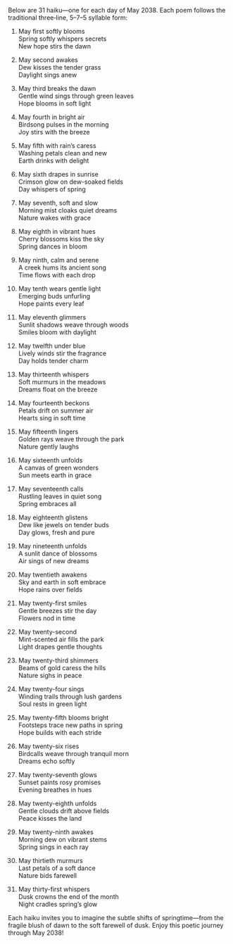 Below are 31 haiku—one for each day of May 2038. Each poem follows the traditional three‐line, 5–7–5 syllable form:

1. May first softly blooms  
Spring softly whispers secrets  
New hope stirs the dawn

2. May second awakes  
Dew kisses the tender grass  
Daylight sings anew

3. May third breaks the dawn  
Gentle wind sings through green leaves  
Hope blooms in soft light

4. May fourth in bright air  
Birdsong pulses in the morning  
Joy stirs with the breeze

5. May fifth with rain’s caress  
Washing petals clean and new  
Earth drinks with delight

6. May sixth drapes in sunrise  
Crimson glow on dew-soaked fields  
Day whispers of spring

7. May seventh, soft and slow  
Morning mist cloaks quiet dreams  
Nature wakes with grace

8. May eighth in vibrant hues  
Cherry blossoms kiss the sky  
Spring dances in bloom

9. May ninth, calm and serene  
A creek hums its ancient song  
Time flows with each drop

10. May tenth wears gentle light  
Emerging buds unfurling  
Hope paints every leaf

11. May eleventh glimmers  
Sunlit shadows weave through woods  
Smiles bloom with daylight

12. May twelfth under blue  
Lively winds stir the fragrance  
Day holds tender charm

13. May thirteenth whispers  
Soft murmurs in the meadows  
Dreams float on the breeze

14. May fourteenth beckons  
Petals drift on summer air  
Hearts sing in soft time

15. May fifteenth lingers  
Golden rays weave through the park  
Nature gently laughs

16. May sixteenth unfolds  
A canvas of green wonders  
Sun meets earth in grace

17. May seventeenth calls  
Rustling leaves in quiet song  
Spring embraces all

18. May eighteenth glistens  
Dew like jewels on tender buds  
Day glows, fresh and pure

19. May nineteenth unfolds  
A sunlit dance of blossoms  
Air sings of new dreams

20. May twentieth awakens  
Sky and earth in soft embrace  
Hope rains over fields

21. May twenty-first smiles  
Gentle breezes stir the day  
Flowers nod in time

22. May twenty-second  
Mint-scented air fills the park  
Light drapes gentle thoughts

23. May twenty-third shimmers  
Beams of gold caress the hills  
Nature sighs in peace

24. May twenty-four sings  
Winding trails through lush gardens  
Soul rests in green light

25. May twenty-fifth blooms bright  
Footsteps trace new paths in spring  
Hope builds with each stride

26. May twenty-six rises  
Birdcalls weave through tranquil morn  
Dreams echo softly

27. May twenty-seventh glows  
Sunset paints rosy promises  
Evening breathes in hues

28. May twenty-eighth unfolds  
Gentle clouds drift above fields  
Peace kisses the land

29. May twenty-ninth awakes  
Morning dew on vibrant stems  
Spring sings in each ray

30. May thirtieth murmurs  
Last petals of a soft dance  
Nature bids farewell

31. May thirty-first whispers  
Dusk crowns the end of the month  
Night cradles spring’s glow

Each haiku invites you to imagine the subtle shifts of springtime—from the fragile blush of dawn to the soft farewell of dusk. Enjoy this poetic journey through May 2038!
